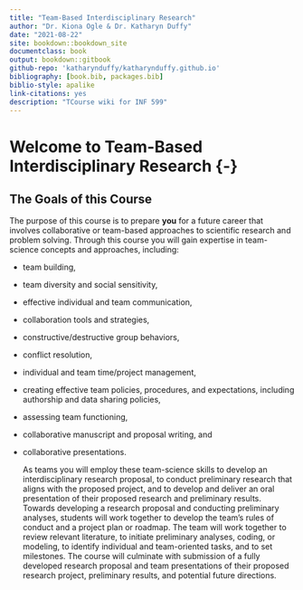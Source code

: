 ```yaml
--- 
title: "Team-Based Interdisciplinary Research"
author: "Dr. Kiona Ogle & Dr. Katharyn Duffy"
date: "2021-08-22"
site: bookdown::bookdown_site
documentclass: book
output: bookdown::gitbook
github-repo: 'katharynduffy/katharynduffy.github.io'
bibliography: [book.bib, packages.bib]
biblio-style: apalike
link-citations: yes
description: "TCourse wiki for INF 599"
---
```

# Welcome to Team-Based Interdisciplinary Research {-}

## The Goals of this Course

The purpose of this course is to prepare **you** for a future career that involves collaborative or team-based approaches to scientific research and problem solving. Through this course you will gain expertise in team-science concepts and approaches, including:

- team building,
- team diversity and social sensitivity,
- effective individual and team communication,
- collaboration tools and strategies,
- constructive/destructive group behaviors,
- conflict resolution,
- individual and team time/project management,
- creating effective team policies, procedures, and expectations, including authorship and data sharing policies,
- assessing team functioning,
- collaborative manuscript and proposal writing, and
- collaborative presentations.

  As teams you will employ these team-science skills to develop an interdisciplinary research proposal, to conduct preliminary research that aligns with the proposed project, and to develop and deliver an oral presentation of their proposed research and preliminary results. Towards developing a research proposal and conducting preliminary analyses, students will work together to develop the team’s rules of conduct and a project plan or roadmap. The team will work together to review relevant literature, to initiate preliminary analyses, coding, or modeling, to identify individual and team-oriented tasks, and to set milestones. The course will culminate with submission of a fully developed research proposal and team presentations of their proposed research project, preliminary results, and potential future directions.
